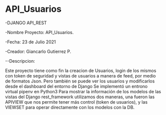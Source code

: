 # API_Usuarios

-DJANGO API_REST

-Nombre Proyecto: API_Usuarios.

-Fecha: 23 de Julio 2021

-Creador: Giancarlo Gutierrez P.

--Descripcion:

Este proyecto tiene como fin la creacion de Usuarios, login de los mismos con token de seguridad y vistas de usuarios a manera de feed, 
por medio de formatos Json. 
Pero también se puede ver los usuarios y modificarlos desde el dashboard del entorno de Django
Se implementó un entrono virtual pipenv en Python3
Para mostrar la información de los modelos de las vistas del Django rest_framework utilizamos dos maneras, 
una fueron las APIVIEW que nos permite tener más control (token de usuarios), y las VIEWSET para operar directamente con los modelos con la DB.
